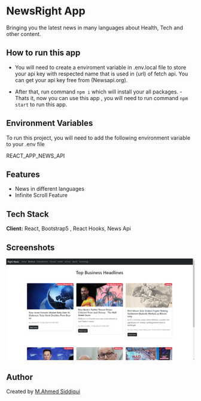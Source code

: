 # NewsRight App

Bringing you the latest news in many languages about Health, Tech and  other content.



## How to run this app

- You will need to create a enviroment variable in .env.local file to store your api key with respected name that is used in (url) of fetch api. You can get your api key free from (Newsapi.org).

- After that, run command `npm i` which will install your all packages.
-Thats it, now you can use this app , you will need to run command `npm start` to run this app.





## Environment Variables

To run this project, you will need to add the following environment variable to your .env file

REACT_APP_NEWS_API


## Features

- News in different languages
- Infinite Scroll Feature


## Tech Stack

**Client:** React, Bootstrap5 , React Hooks, News Api





## Screenshots

![App Screenshot](screenShot/img1.png)


## Author

 Created by [M.Ahmed Siddiqui](https://github.com/MAhmedSid)


